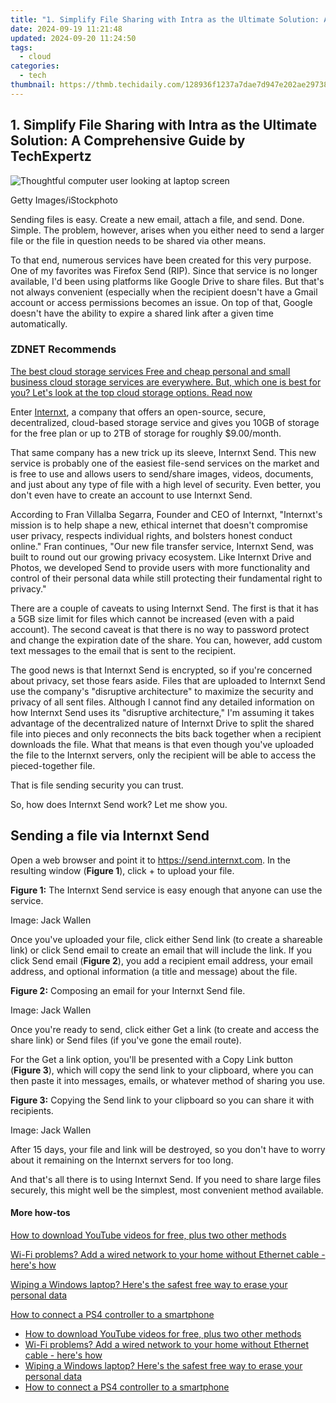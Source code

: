 ```yaml
---
title: "1. Simplify File Sharing with Intra as the Ultimate Solution: A Comprehensive Guide by TechExpertz"
date: 2024-09-19 11:21:48
updated: 2024-09-20 11:24:50
tags:
  - cloud
categories:
  - tech
thumbnail: https://thmb.techidaily.com/128936f1237a7dae7d947e202ae29738fcba18f1e1925b63e660146e08554eaf.jpg
---
```


## 1. Simplify File Sharing with Intra as the Ultimate Solution: A Comprehensive Guide by TechExpertz

![Thoughtful computer user looking at laptop screen](https://www.zdnet.com/a/img/resize/242f6596afd147956f89d4264d66998fbfa6dc69/2020/12/11/64443fb3-2778-4288-879b-ca1d29f72f0d/computeruseristock-625990542a.jpg?auto=webp&width=1280)

Getty Images/iStockphoto

Sending files is easy. Create a new email, attach a file, and send. Done. Simple. The problem, however, arises when you either need to send a larger file or the file in question needs to be shared via other means.

To that end, numerous services have been created for this very purpose. One of my favorites was Firefox Send (RIP). Since that service is no longer available, I'd been using platforms like Google Drive to share files. But that's not always convenient (especially when the recipient doesn't have a Gmail account or access permissions becomes an issue. On top of that, Google doesn't have the ability to expire a shared link after a given time automatically.

### **ZDNET** Recommends

[The best cloud storage services Free and cheap personal and small business cloud storage services are everywhere. But, which one is best for you? Let's look at the top cloud storage options.  Read now](https://www.zdnet.com/article/best-cloud-storage/)

Enter [Internxt](https://internxt.com/), a company that offers an open-source, secure, decentralized, cloud-based storage service and gives you 10GB of storage for the free plan or up to 2TB of storage for roughly $9.00/month.

That same company has a new trick up its sleeve, Internxt Send. This new service is probably one of the easiest file-send services on the market and is free to use and allows users to send/share images, videos, documents, and just about any type of file with a high level of security. Even better, you don't even have to create an account to use Internxt Send.

According to Fran Villalba Segarra, Founder and CEO of Internxt, "Internxt's mission is to help shape a new, ethical internet that doesn't compromise user privacy, respects individual rights, and bolsters honest conduct online." Fran continues, "Our new file transfer service, Internxt Send, was built to round out our growing privacy ecosystem. Like Internxt Drive and Photos, we developed Send to provide users with more functionality and control of their personal data while still protecting their fundamental right to privacy."

There are a couple of caveats to using Internxt Send. The first is that it has a 5GB size limit for files which cannot be increased (even with a paid account). The second caveat is that there is no way to password protect and change the expiration date of the share. You can, however, add custom text messages to the email that is sent to the recipient.

The good news is that Internxt Send is encrypted, so if you're concerned about privacy, set those fears aside. Files that are uploaded to Internxt Send use the company's "disruptive architecture" to maximize the security and privacy of all sent files. Although I cannot find any detailed information on how Internxt Send uses its "disruptive architecture," I'm assuming it takes advantage of the decentralized nature of Internxt Drive to split the shared file into pieces and only reconnects the bits back together when a recipient downloads the file. What that means is that even though you've uploaded the file to the Internxt servers, only the recipient will be able to access the pieced-together file.

That is file sending security you can trust.

So, how does Internxt Send work? Let me show you.

## Sending a file via Internxt Send

Open a web browser and point it to <https://send.internxt.com>. In the resulting window (**Figure 1**), click + to upload your file.

**Figure 1:** The Internxt Send service is easy enough that anyone can use the service.

Image: Jack Wallen

Once you've uploaded your file, click either Send link (to create a shareable link) or click Send email to create an email that will include the link. If you click Send email (**Figure 2**), you add a recipient email address, your email address, and optional information (a title and message) about the file.

**Figure 2:** Composing an email for your Internxt Send file.

Image: Jack Wallen

Once you're ready to send, click either Get a link (to create and access the share link) or Send files (if you've gone the email route).

For the Get a link option, you'll be presented with a Copy Link button (**Figure 3**), which will copy the send link to your clipboard, where you can then paste it into messages, emails, or whatever method of sharing you use.

**Figure 3:** Copying the Send link to your clipboard so you can share it with recipients.

Image: Jack Wallen

After 15 days, your file and link will be destroyed, so you don't have to worry about it remaining on the Internxt servers for too long.

And that's all there is to using Internxt Send. If you need to share large files securely, this might well be the simplest, most convenient method available.

#### More how-tos

[How to download YouTube videos for free, plus two other methods](https://www.zdnet.com/article/how-to-download-youtube-videos-for-free-plus-two-other-methods/ "How to download YouTube videos for free, plus two other methods")

[Wi-Fi problems? Add a wired network to your home without Ethernet cable - here's how](https://www.zdnet.com/article/wi-fi-problems-how-to-add-a-wired-network-to-your-home-without-ethernet-cable/ "Wi-Fi problems? Add a wired network to your home without Ethernet cable - here's how")

[Wiping a Windows laptop? Here's the safest free way to erase your personal data](https://www.zdnet.com/article/wiping-a-windows-laptop-heres-the-safest-free-way-to-erase-your-personal-data/ "Wiping a Windows laptop? Here's the safest free way to erase your personal data")

[How to connect a PS4 controller to a smartphone](https://www.zdnet.com/article/how-to-connect-a-ps4-controller-to-a-smartphone/ "How to connect a PS4 controller to a smartphone")

* [How to download YouTube videos for free, plus two other methods](https://www.zdnet.com/article/how-to-download-youtube-videos-for-free-plus-two-other-methods/ "How to download YouTube videos for free, plus two other methods")
* [Wi-Fi problems? Add a wired network to your home without Ethernet cable - here's how](https://www.zdnet.com/article/wi-fi-problems-how-to-add-a-wired-network-to-your-home-without-ethernet-cable/ "Wi-Fi problems? Add a wired network to your home without Ethernet cable - here's how")
* [Wiping a Windows laptop? Here's the safest free way to erase your personal data](https://www.zdnet.com/article/wiping-a-windows-laptop-heres-the-safest-free-way-to-erase-your-personal-data/ "Wiping a Windows laptop? Here's the safest free way to erase your personal data")
* [How to connect a PS4 controller to a smartphone](https://www.zdnet.com/article/how-to-connect-a-ps4-controller-to-a-smartphone/ "How to connect a PS4 controller to a smartphone")

<ins class="adsbygoogle"
     style="display:block"
     data-ad-format="autorelaxed"
     data-ad-client="ca-pub-7571918770474297"
     data-ad-slot="1223367746"></ins>



<ins class="adsbygoogle"
     style="display:block"
     data-ad-client="ca-pub-7571918770474297"
     data-ad-slot="8358498916"
     data-ad-format="auto"
     data-full-width-responsive="true"></ins>

